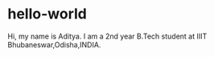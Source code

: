 # hello-world

Hi, my name is Aditya.
I am a 2nd year B.Tech student at IIIT Bhubaneswar,Odisha,INDIA.
